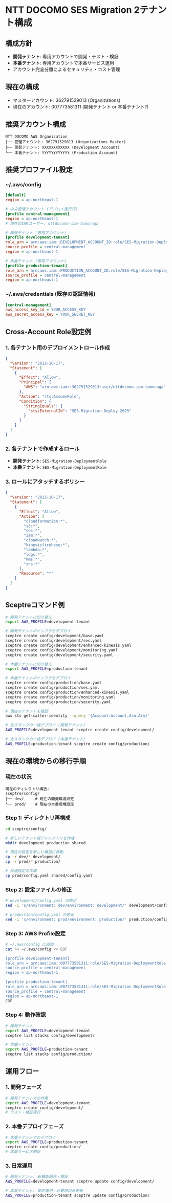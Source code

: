 # NTT DOCOMO SES Migration 2テナント構成

## 構成方針
- **開発テナント**: 専用アカウントで開発・テスト・検証
- **本番テナント**: 専用アカウントで本番サービス運用
- アカウント完全分離によるセキュリティ・コスト管理

## 現在の構成
- マスターアカウント: 362791529013 (Organizations)
- 現在のアカウント: 007773581311 (開発テナント or 本番テナント?)

## 推奨アカウント構成
```
NTT DOCOMO AWS Organization
├── 管理アカウント: 362791529013 (Organizations Master)
├── 開発テナント: XXXXXXXXXXXX (Development Account)
└── 本番テナント: YYYYYYYYYYYY (Production Account)
```

## 推奨プロファイル設定

### ~/.aws/config
```ini
[default]
region = ap-northeast-1

# 中央管理アカウント (デプロイ実行元)
[profile central-management]
region = ap-northeast-1
# 現在のIAMユーザー: nttdocomo-iam-tomonaga

# 開発テナント (専用アカウント)
[profile development-tenant]
role_arn = arn:aws:iam::DEVELOPMENT_ACCOUNT_ID:role/SES-Migration-DeploymentRole
source_profile = central-management
region = ap-northeast-1

# 本番テナント (専用アカウント)
[profile production-tenant]
role_arn = arn:aws:iam::PRODUCTION_ACCOUNT_ID:role/SES-Migration-DeploymentRole
source_profile = central-management
region = ap-northeast-1
```

### ~/.aws/credentials (既存の認証情報)
```ini
[central-management]
aws_access_key_id = YOUR_ACCESS_KEY
aws_secret_access_key = YOUR_SECRET_KEY
```

## Cross-Account Role設定例

### 1. 各テナント用のデプロイメントロール作成
```json
{
  "Version": "2012-10-17",
  "Statement": [
    {
      "Effect": "Allow",
      "Principal": {
        "AWS": "arn:aws:iam::362791529013:user/nttdocomo-iam-tomonaga"
      },
      "Action": "sts:AssumeRole",
      "Condition": {
        "StringEquals": {
          "sts:ExternalId": "SES-Migration-Deploy-2025"
        }
      }
    }
  ]
}
```

### 2. 各テナントで作成するロール
- **開発テナント**: `SES-Migration-DeploymentRole`
- **本番テナント**: `SES-Migration-DeploymentRole`

### 3. ロールにアタッチするポリシー
```json
{
  "Version": "2012-10-17",
  "Statement": [
    {
      "Effect": "Allow",
      "Action": [
        "cloudformation:*",
        "s3:*",
        "ses:*",
        "iam:*",
        "cloudwatch:*",
        "kinesisfirehose:*",
        "lambda:*",
        "logs:*",
        "kms:*",
        "sns:*"
      ],
      "Resource": "*"
    }
  ]
}
```

## Sceptreコマンド例

```bash
# 開発テナントに切り替え
export AWS_PROFILE=development-tenant

# 開発テナントのインフラをデプロイ
sceptre create config/development/base.yaml
sceptre create config/development/ses.yaml
sceptre create config/development/enhanced-kinesis.yaml
sceptre create config/development/monitoring.yaml
sceptre create config/development/security.yaml

# 本番テナントに切り替え
export AWS_PROFILE=production-tenant

# 本番テナントのインフラをデプロイ
sceptre create config/production/base.yaml
sceptre create config/production/ses.yaml
sceptre create config/production/enhanced-kinesis.yaml
sceptre create config/production/monitoring.yaml
sceptre create config/production/security.yaml

# 現在のテナントを確認
aws sts get-caller-identity --query '{Account:Account,Arn:Arn}'

# 全スタックの一括デプロイ (開発テナント)
AWS_PROFILE=development-tenant sceptre create config/development/

# 全スタックの一括デプロイ (本番テナント)
AWS_PROFILE=production-tenant sceptre create config/production/
```

## 現在の環境からの移行手順

### 現在の状況
```
現在のディレクトリ構造:
sceptre/config/
├── dev/     # 現在の開発環境設定
└── prod/    # 現在の本番環境設定
```

### Step 1: ディレクトリ再構成
```bash
cd sceptre/config/

# 新しいテナント用ディレクトリを作成
mkdir development production shared

# 現在の設定を新しい構造に移動
cp -r dev/* development/
cp -r prod/* production/

# 共通設定の作成
cp prod/config.yaml shared/config.yaml
```

### Step 2: 設定ファイルの修正
```bash
# development/config.yaml の修正
sed -i 's/environment: dev/environment: development/' development/config.yaml

# production/config.yaml の修正
sed -i 's/environment: prod/environment: production/' production/config.yaml
```

### Step 3: AWS Profile設定
```bash
# ~/.aws/config に追加
cat >> ~/.aws/config << EOF

[profile development-tenant]
role_arn = arn:aws:iam::007773581311:role/SES-Migration-DeploymentRole
source_profile = central-management
region = ap-northeast-1

[profile production-tenant]
role_arn = arn:aws:iam::007773581311:role/SES-Migration-DeploymentRole
source_profile = central-management
region = ap-northeast-1
EOF
```

### Step 4: 動作確認
```bash
# 開発テナント
export AWS_PROFILE=development-tenant
sceptre list stacks config/development/

# 本番テナント
export AWS_PROFILE=production-tenant
sceptre list stacks config/production/
```

## 運用フロー

### 1. 開発フェーズ
```bash
# 開発テナントでの作業
export AWS_PROFILE=development-tenant
sceptre create config/development/
# テスト・検証実行
```

### 2. 本番デプロイフェーズ
```bash
# 本番テナントでのデプロイ
export AWS_PROFILE=production-tenant
sceptre create config/production/
# 本番サービス開始
```

### 3. 日常運用
```bash
# 開発テナント: 新機能開発・検証
AWS_PROFILE=development-tenant sceptre update config/development/

# 本番テナント: 安定運用・必要時のみ更新
AWS_PROFILE=production-tenant sceptre update config/production/
```
